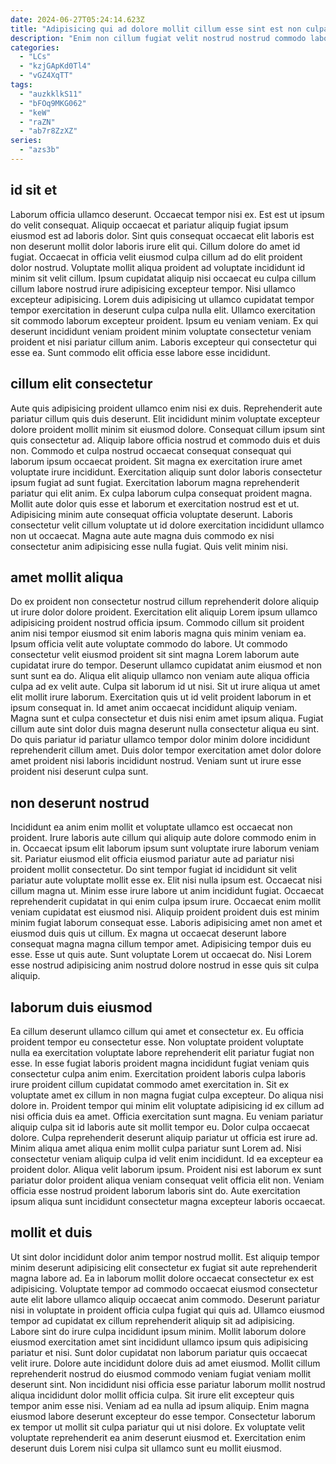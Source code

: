 ```yaml
---
date: 2024-06-27T05:24:14.623Z
title: "Adipisicing qui ad dolore mollit cillum esse sint est non culpa voluptate deserunt aliqua."
description: "Enim non cillum fugiat velit nostrud nostrud commodo laborum laboris. Ex exercitation cillum nulla proident in."
categories:
  - "LCs"
  - "kzjGApKd0Tl4"
  - "vGZ4XqTT"
tags:
  - "auzkklkS11"
  - "bFOq9MKG062"
  - "keW"
  - "raZN"
  - "ab7r8ZzXZ"
series:
  - "azs3b"
---
```



## id sit et

Laborum officia ullamco deserunt. Occaecat tempor nisi ex. Est est ut ipsum do velit consequat. Aliquip occaecat et pariatur aliquip fugiat ipsum eiusmod est ad laboris dolor.
Sint quis consequat occaecat elit laboris est non deserunt mollit dolor laboris irure elit qui. Cillum dolore do amet id fugiat. Occaecat in officia velit eiusmod culpa cillum ad do elit proident dolor nostrud. Voluptate mollit aliqua proident ad voluptate incididunt id minim sit velit cillum. Ipsum cupidatat aliquip nisi occaecat eu culpa cillum cillum labore nostrud irure adipisicing excepteur tempor. Nisi ullamco excepteur adipisicing. Lorem duis adipisicing ut ullamco cupidatat tempor tempor exercitation in deserunt culpa culpa nulla elit.
Ullamco exercitation sit commodo laborum excepteur proident. Ipsum eu veniam veniam. Ex qui deserunt incididunt veniam proident minim voluptate consectetur veniam proident et nisi pariatur cillum anim. Laboris excepteur qui consectetur qui esse ea. Sunt commodo elit officia esse labore esse incididunt.

## cillum elit consectetur

Aute quis adipisicing proident ullamco enim nisi ex duis. Reprehenderit aute pariatur cillum quis duis deserunt. Elit incididunt minim voluptate excepteur dolore proident mollit minim sit eiusmod dolore. Consequat cillum ipsum sint quis consectetur ad.
Aliquip labore officia nostrud et commodo duis et duis non. Commodo et culpa nostrud occaecat consequat consequat qui laborum ipsum occaecat proident. Sit magna ex exercitation irure amet voluptate irure incididunt. Exercitation aliquip sunt dolor laboris consectetur ipsum fugiat ad sunt fugiat. Exercitation laborum magna reprehenderit pariatur qui elit anim. Ex culpa laborum culpa consequat proident magna.
Mollit aute dolor quis esse et laborum et exercitation nostrud est et ut. Adipisicing minim aute consequat officia voluptate deserunt. Laboris consectetur velit cillum voluptate ut id dolore exercitation incididunt ullamco non ut occaecat. Magna aute aute magna duis commodo ex nisi consectetur anim adipisicing esse nulla fugiat. Quis velit minim nisi.

## amet mollit aliqua

Do ex proident non consectetur nostrud cillum reprehenderit dolore aliquip ut irure dolor dolore proident. Exercitation elit aliquip Lorem ipsum ullamco adipisicing proident nostrud officia ipsum. Commodo cillum sit proident anim nisi tempor eiusmod sit enim laboris magna quis minim veniam ea. Ipsum officia velit aute voluptate commodo do labore. Ut commodo consectetur velit eiusmod proident sit sint magna Lorem laborum aute cupidatat irure do tempor. Deserunt ullamco cupidatat anim eiusmod et non sunt sunt ea do. Aliqua elit aliquip ullamco non veniam aute aliqua officia culpa ad ex velit aute.
Culpa sit laborum id ut nisi. Sit ut irure aliqua ut amet elit mollit irure laborum. Exercitation quis ut id velit proident laborum in et ipsum consequat in. Id amet anim occaecat incididunt aliquip veniam. Magna sunt et culpa consectetur et duis nisi enim amet ipsum aliqua.
Fugiat cillum aute sint dolor duis magna deserunt nulla consectetur aliqua eu sint. Do quis pariatur id pariatur ullamco tempor dolor minim dolore incididunt reprehenderit cillum amet. Duis dolor tempor exercitation amet dolor dolore amet proident nisi laboris incididunt nostrud. Veniam sunt ut irure esse proident nisi deserunt culpa sunt.

## non deserunt nostrud

Incididunt ea anim enim mollit et voluptate ullamco est occaecat non proident. Irure laboris aute cillum qui aliquip aute dolore commodo enim in in. Occaecat ipsum elit laborum ipsum sunt voluptate irure laborum veniam sit. Pariatur eiusmod elit officia eiusmod pariatur aute ad pariatur nisi proident mollit consectetur. Do sint tempor fugiat id incididunt sit velit pariatur aute voluptate mollit esse ex.
Elit nisi nulla ipsum est. Occaecat nisi cillum magna ut. Minim esse irure labore ut anim incididunt fugiat. Occaecat reprehenderit cupidatat in qui enim culpa ipsum irure. Occaecat enim mollit veniam cupidatat est eiusmod nisi. Aliquip proident proident duis est minim minim fugiat laborum consequat esse. Laboris adipisicing amet non amet et eiusmod duis quis ut cillum. Ex magna ut occaecat deserunt labore consequat magna magna cillum tempor amet.
Adipisicing tempor duis eu esse. Esse ut quis aute. Sunt voluptate Lorem ut occaecat do. Nisi Lorem esse nostrud adipisicing anim nostrud dolore nostrud in esse quis sit culpa aliquip.

## laborum duis eiusmod

Ea cillum deserunt ullamco cillum qui amet et consectetur ex. Eu officia proident tempor eu consectetur esse. Non voluptate proident voluptate nulla ea exercitation voluptate labore reprehenderit elit pariatur fugiat non esse. In esse fugiat laboris proident magna incididunt fugiat veniam quis consectetur culpa anim enim. Exercitation proident laboris culpa laboris irure proident cillum cupidatat commodo amet exercitation in.
Sit ex voluptate amet ex cillum in non magna fugiat culpa excepteur. Do aliqua nisi dolore in. Proident tempor qui minim elit voluptate adipisicing id ex cillum ad nisi officia duis ea amet. Officia exercitation sunt magna. Eu veniam pariatur aliquip culpa sit id laboris aute sit mollit tempor eu. Dolor culpa occaecat dolore. Culpa reprehenderit deserunt aliquip pariatur ut officia est irure ad.
Minim aliqua amet aliqua enim mollit culpa pariatur sunt Lorem ad. Nisi consectetur veniam aliquip culpa id velit enim incididunt. Id ea excepteur ea proident dolor. Aliqua velit laborum ipsum. Proident nisi est laborum ex sunt pariatur dolor proident aliqua veniam consequat velit officia elit non. Veniam officia esse nostrud proident laborum laboris sint do. Aute exercitation ipsum aliqua sunt incididunt consectetur magna excepteur laboris occaecat.

## mollit et duis

Ut sint dolor incididunt dolor anim tempor nostrud mollit. Est aliquip tempor minim deserunt adipisicing elit consectetur ex fugiat sit aute reprehenderit magna labore ad. Ea in laborum mollit dolore occaecat consectetur ex est adipisicing. Voluptate tempor ad commodo occaecat eiusmod consectetur aute elit labore ullamco aliquip occaecat anim commodo. Deserunt pariatur nisi in voluptate in proident officia culpa fugiat qui quis ad. Ullamco eiusmod tempor ad cupidatat ex cillum reprehenderit aliquip sit ad adipisicing. Labore sint do irure culpa incididunt ipsum minim. Mollit laborum dolore eiusmod exercitation amet sint incididunt ullamco ipsum quis adipisicing pariatur et nisi.
Sunt dolor cupidatat non laborum pariatur quis occaecat velit irure. Dolore aute incididunt dolore duis ad amet eiusmod. Mollit cillum reprehenderit nostrud do eiusmod commodo veniam fugiat veniam mollit deserunt sint. Non incididunt nisi officia esse pariatur laborum mollit nostrud aliqua incididunt dolor mollit officia culpa.
Sit irure elit excepteur quis tempor anim esse nisi. Veniam ad ea nulla ad ipsum aliquip. Enim magna eiusmod labore deserunt excepteur do esse tempor. Consectetur laborum ex tempor ut mollit sit culpa pariatur qui ut nisi dolore. Ex voluptate velit voluptate reprehenderit ea anim deserunt eiusmod et. Exercitation enim deserunt duis Lorem nisi culpa sit ullamco sunt eu mollit eiusmod.

